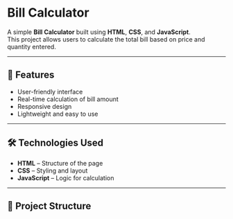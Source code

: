 # Bill Calculator

A simple **Bill Calculator** built using **HTML**, **CSS**, and **JavaScript**.  
This project allows users to calculate the total bill based on price and quantity entered.

---

## 🚀 Features
- User-friendly interface
- Real-time calculation of bill amount
- Responsive design
- Lightweight and easy to use

---

## 🛠️ Technologies Used
- **HTML** – Structure of the page
- **CSS** – Styling and layout
- **JavaScript** – Logic for calculation

---

## 📂 Project Structure
